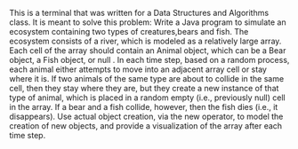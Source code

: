 This is a terminal that was written for a Data Structures and Algorithms class. It is meant to solve this problem:
Write a Java program to simulate an ecosystem containing two types of creatures,bears and fish. The ecosystem consists of a river, which is 
modeled as a relatively large array. Each cell of the array should contain an Animal object, which can be a Bear object, a Fish object, or null
. In each time step, based on a random process, each animal either attempts to move into an adjacent array cell or stay where it is. If two 
animals of the same type are about to collide in the same cell, then they stay where they are, but they create a new instance of that type of animal, which is placed in a random empty (i.e., previously null) cell in the
array. If a bear and a fish collide, however, then the fish dies (i.e., it disappears). Use actual object creation, via the new operator, to model 
the creation of new objects, and provide a visualization of the array after each time step.
